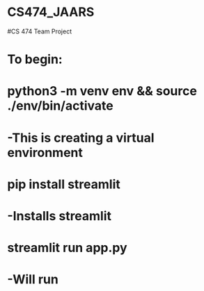 # CS474_JAARS
#CS 474 Team Project

# To begin:
# python3 -m venv env && source ./env/bin/activate
#   -This is creating a virtual environment
# pip install streamlit
#   -Installs streamlit
# streamlit run app.py
#   -Will run 